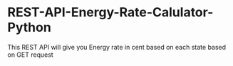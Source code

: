 # REST-API-Energy-Rate-Calulator-Python
This REST API will give you Energy rate in cent based on each state based on GET request 
